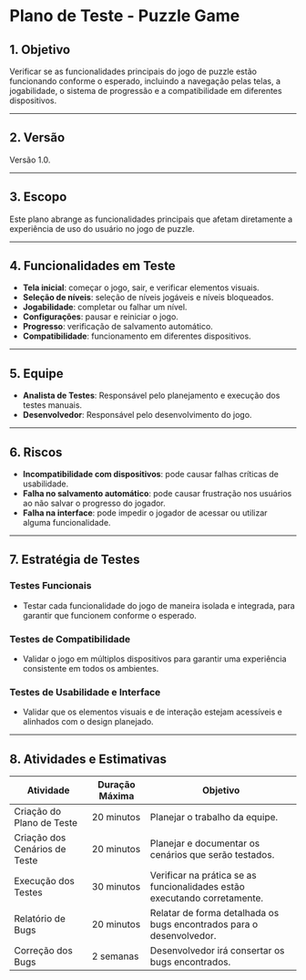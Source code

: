 # Plano de Teste - Puzzle Game

## 1. Objetivo
Verificar se as funcionalidades principais do jogo de puzzle estão funcionando conforme o esperado, incluindo a navegação pelas telas, a jogabilidade, o sistema de progressão e a compatibilidade em diferentes dispositivos.

---

## 2. Versão
Versão 1.0.

---

## 3. Escopo
Este plano abrange as funcionalidades principais que afetam diretamente a experiência de uso do usuário no jogo de puzzle.

---

## 4. Funcionalidades em Teste
- **Tela inicial**: começar o jogo, sair, e verificar elementos visuais.
- **Seleção de níveis**: seleção de níveis jogáveis e níveis bloqueados.
- **Jogabilidade**: completar ou falhar um nível.
- **Configurações**: pausar e reiniciar o jogo.
- **Progresso**: verificação de salvamento automático.
- **Compatibilidade**: funcionamento em diferentes dispositivos.

---

## 5. Equipe
- **Analista de Testes**: Responsável pelo planejamento e execução dos testes manuais.
- **Desenvolvedor**: Responsável pelo desenvolvimento do jogo.

---

## 6. Riscos
- **Incompatibilidade com dispositivos**: pode causar falhas críticas de usabilidade.
- **Falha no salvamento automático**: pode causar frustração nos usuários ao não salvar o progresso do jogador.
- **Falha na interface**: pode impedir o jogador de acessar ou utilizar alguma funcionalidade.

---

## 7. Estratégia de Testes
### Testes Funcionais
- Testar cada funcionalidade do jogo de maneira isolada e integrada, para garantir que funcionem conforme o esperado.

### Testes de Compatibilidade
- Validar o jogo em múltiplos dispositivos para garantir uma experiência consistente em todos os ambientes.

### Testes de Usabilidade e Interface
- Validar que os elementos visuais e de interação estejam acessíveis e alinhados com o design planejado.

---

## 8. Atividades e Estimativas

| **Atividade**               | **Duração Máxima** | **Objetivo**                                                                 |
|------------------------------|--------------------|------------------------------------------------------------------------------|
| Criação do Plano de Teste    | 20 minutos         | Planejar o trabalho da equipe.                                               |
| Criação dos Cenários de Teste| 20 minutos         | Planejar e documentar os cenários que serão testados.                        |
| Execução dos Testes          | 30 minutos         | Verificar na prática se as funcionalidades estão executando corretamente.    |
| Relatório de Bugs            | 20 minutos         | Relatar de forma detalhada os bugs encontrados para o desenvolvedor.         |
| Correção dos Bugs            | 2 semanas          | Desenvolvedor irá consertar os bugs encontrados.                             |
